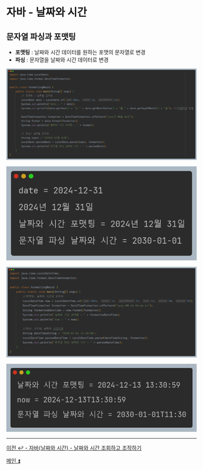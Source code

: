 # 자바 - 날짜와 시간

## 문자열 파싱과 포맷팅

- **포맷팅** : 날짜와 시간 데이터를 원하는 포맷의 문자열로 변경
- **파싱** : 문자열을 날짜와 시간 데이터로 변경

![img_35.png](image/img_35.png)

![img_36.png](image/img_36.png)

![img_37.png](image/img_37.png)

![img_38.png](image/img_38.png)

---

[이전 ↩️ - 자바(날짜와 시간) - 날짜와 시간 조회하고 조작하기](https://github.com/genesis12345678/TIL/blob/main/Java/mid_1/time/%EC%A1%B0%EC%9E%91.md)

[메인 ⏫](https://github.com/genesis12345678/TIL/blob/main/Java/mid_1/Main.md)